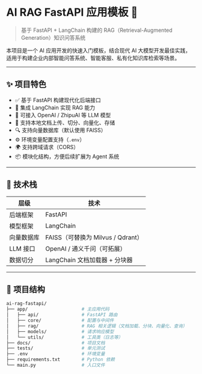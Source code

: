 # AI RAG FastAPI 应用模板 🚀

> 基于 FastAPI + LangChain 构建的 RAG（Retrieval-Augmented Generation）知识问答系统

本项目是一个 AI 应用开发的快速入门模板，结合现代 AI 大模型开发最佳实践，适用于构建企业内部智能问答系统、智能客服、私有化知识库检索等场景。

---

## ✨ 项目特色

- ✅ 基于 FastAPI 构建现代化后端接口
- 🔗 集成 LangChain 实现 RAG 能力
- 🧠 可接入 OpenAI / ZhipuAI 等 LLM 模型
- 🧪 支持本地文档上传、切分、向量化、存储
- 🔍 支持向量数据库（默认使用 FAISS）
- ⚙️ 环境变量配置支持（`.env`）
- 🌍 支持跨域请求（CORS）
- 📦 模块化结构，方便后续扩展为 Agent 系统

---

## 🧱 技术栈

| 层级       | 技术               |
|------------|--------------------|
| 后端框架   | FastAPI            |
| 模型框架   | LangChain          |
| 向量数据库 | FAISS（可替换为 Milvus / Qdrant） |
| LLM 接口   | OpenAI / 通义千问（可拓展） |
| 数据切分   | LangChain 文档加载器 + 分块器 |

---

## 📂 项目结构

```bash
ai-rag-fastapi/
├── app/                    # 主应用代码
│   ├── api/                # FastAPI 路由
│   ├── core/               # 配置与中间件
│   ├── rag/                # RAG 相关逻辑（文档加载、分块、向量化、查询）
│   ├── models/             # 请求响应模型
│   └── utils/              # 工具类（日志等）
├── docs/                   # 项目文档
├── tests/                  # 单元测试
├── .env                    # 环境变量
├── requirements.txt        # Python 依赖
└── main.py                 # 入口文件
